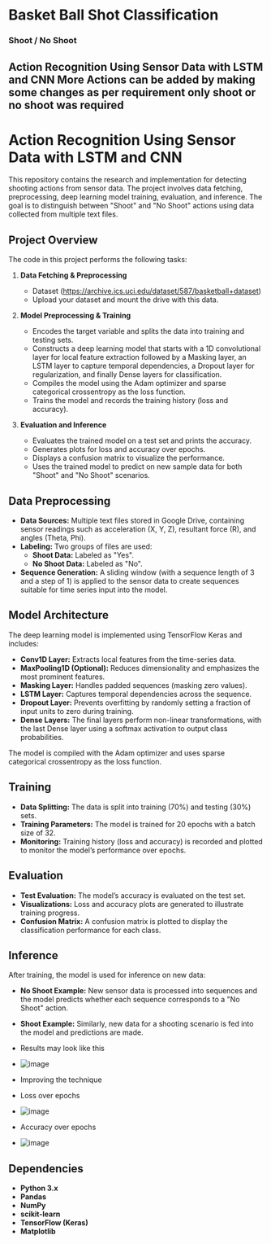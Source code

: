 # Basket Ball Shot Classification 
### Shoot / No Shoot
Action Recognition Using Sensor Data with LSTM and CNN
More Actions can be added by making some changes as per requirement only shoot or no shoot was required 
---

# Action Recognition Using Sensor Data with LSTM and CNN

This repository contains the research and implementation for detecting shooting actions from sensor data. The project involves data fetching, preprocessing, deep learning model training, evaluation, and inference. The goal is to distinguish between "Shoot" and "No Shoot" actions using data collected from multiple text files.

## Project Overview

The code in this project performs the following tasks:

1. **Data Fetching & Preprocessing**
   - Dataset (https://archive.ics.uci.edu/dataset/587/basketball+dataset)
   - Upload your dataset and mount the drive with this data. 

2. **Model Preprocessing & Training**
   - Encodes the target variable and splits the data into training and testing sets.
   - Constructs a deep learning model that starts with a 1D convolutional layer for local feature extraction followed by a Masking layer, an LSTM layer to capture temporal dependencies, a Dropout layer for regularization, and finally Dense layers for classification.
   - Compiles the model using the Adam optimizer and sparse categorical crossentropy as the loss function.
   - Trains the model and records the training history (loss and accuracy).

3. **Evaluation and Inference**
   - Evaluates the trained model on a test set and prints the accuracy.
   - Generates plots for loss and accuracy over epochs.
   - Displays a confusion matrix to visualize the performance.
   - Uses the trained model to predict on new sample data for both "Shoot" and "No Shoot" scenarios.

## Data Preprocessing

- **Data Sources:** Multiple text files stored in Google Drive, containing sensor readings such as acceleration (X, Y, Z), resultant force (R), and angles (Theta, Phi).
- **Labeling:** Two groups of files are used:
  - **Shoot Data:** Labeled as "Yes".
  - **No Shoot Data:** Labeled as "No".
- **Sequence Generation:** A sliding window (with a sequence length of 3 and a step of 1) is applied to the sensor data to create sequences suitable for time series input into the model.

## Model Architecture

The deep learning model is implemented using TensorFlow Keras and includes:

- **Conv1D Layer:** Extracts local features from the time-series data.
- **MaxPooling1D (Optional):** Reduces dimensionality and emphasizes the most prominent features.
- **Masking Layer:** Handles padded sequences (masking zero values).
- **LSTM Layer:** Captures temporal dependencies across the sequence.
- **Dropout Layer:** Prevents overfitting by randomly setting a fraction of input units to zero during training.
- **Dense Layers:** The final layers perform non-linear transformations, with the last Dense layer using a softmax activation to output class probabilities.

The model is compiled with the Adam optimizer and uses sparse categorical crossentropy as the loss function.

## Training

- **Data Splitting:** The data is split into training (70%) and testing (30%) sets.
- **Training Parameters:** The model is trained for 20 epochs with a batch size of 32.
- **Monitoring:** Training history (loss and accuracy) is recorded and plotted to monitor the model’s performance over epochs.

## Evaluation

- **Test Evaluation:** The model’s accuracy is evaluated on the test set.
- **Visualizations:** Loss and accuracy plots are generated to illustrate training progress.
- **Confusion Matrix:** A confusion matrix is plotted to display the classification performance for each class.

## Inference

After training, the model is used for inference on new data:

- **No Shoot Example:** New sensor data is processed into sequences and the model predicts whether each sequence corresponds to a "No Shoot" action.
- **Shoot Example:** Similarly, new data for a shooting scenario is fed into the model and predictions are made.

- Results may look like this
- ![image](https://github.com/user-attachments/assets/a9805889-c486-4c21-82ef-22b07a945405)
- Improving the technique

- Loss over epochs
- ![image](https://github.com/user-attachments/assets/02483922-e216-4adb-a674-591eaff561e6)
- Accuracy over epochs
- ![image](https://github.com/user-attachments/assets/12d440f7-554d-4d96-8b34-b8f9f686d54e)





## Dependencies

- **Python 3.x**
- **Pandas**
- **NumPy**
- **scikit-learn**
- **TensorFlow (Keras)**
- **Matplotlib**
